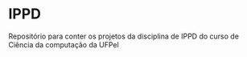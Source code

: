 # IPPD
Repositório para conter os projetos da disciplina de IPPD do curso de Ciência da computação da UFPel
